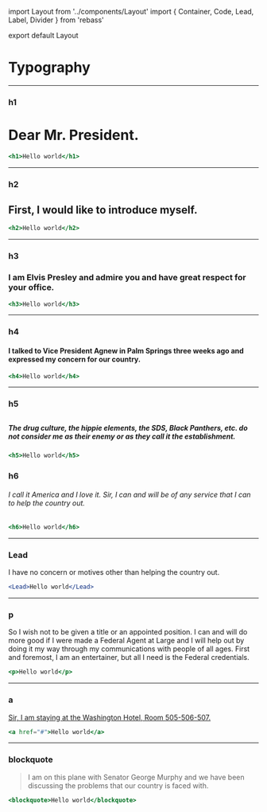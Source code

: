 import Layout from '../components/Layout'
import { Container, Code, Lead, Label, Divider } from 'rebass'

export default Layout

# Typography

---

### h1

<h1>Dear Mr. President.</h1>

```jsx
<h1>Hello world</h1>
```

---

### h2

<h2>First, I would like to introduce myself.</h2>

```jsx
<h2>Hello world</h2>
```

---

### h3

<h3>I am Elvis Presley and admire you and have great respect for your office.</h3>

```jsx
<h3>Hello world</h3>
```

---

### h4

<h4>I talked to Vice President Agnew in Palm Springs three weeks ago and expressed my concern for our country.</h4>

```jsx
<h4>Hello world</h4>
```

---

### h5

## <h5>The drug culture, the hippie elements, the SDS, Black Panthers, etc. do not consider me as their enemy or as they call it the establishment.</h5>

```jsx
<h5>Hello world</h5>
```

### h6

<h6>I call it America and I love it. Sir, I can and will be of any service that I can to help the country out.</h6>

```jsx
<h6>Hello world</h6>
```

---

### Lead

<Lead>I have no concern or motives other than helping the country out.</Lead>

```jsx
<Lead>Hello world</Lead>
```

---

### p

<p>So I wish not to be given a title or an appointed position. I can and will do more good if I were made a Federal Agent at Large and I will help out by doing it my way through my communications with people of all ages. First and foremost, I am an entertainer, but all I need is the Federal credentials.</p>

```jsx
<p>Hello world</p>
```

---

### a

<a href="#">Sir, I am staying at the Washington Hotel, Room 505-506-507.</a>

```jsx
<a href="#">Hello world</a>
```

---

### blockquote

<blockquote>I am on this plane with Senator George Murphy and we have been discussing the problems that our country is faced with.</blockquote>

```jsx
<blockquote>Hello world</blockquote>
```
